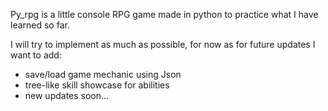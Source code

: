 Py_rpg is a little console RPG game made in python to practice what I have learned so far.

I will try to implement as much as possible, for now as for future updates I want to add:
- save/load game mechanic using Json
- tree-like skill showcase for abilities
- new updates soon...
